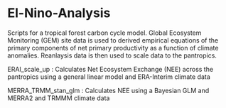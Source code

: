 # El-Nino-Analysis
Scripts for a tropical forest carbon cycle model. Global Ecosystem Monitoring (GEM) site data is used to derived empirical equations of the primary components of net primary productivity as a function of climate anomalies.  Reanlaysis data is then used to scale data to the pantropics.

ERAI_scale_up :  Calculates Net Ecosystem Exchange (NEE) across the pantropics using a general linear model and ERA-Interim climate data

MERRA_TRMM_stan_glm : Calculates NEE using a Bayesian GLM and MERRA2 and TRMMM climate data



